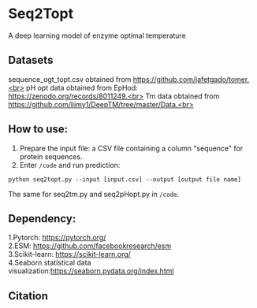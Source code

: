 # Seq2Topt
A deep learning model of enzyme optimal temperature

## Datasets
sequence_ogt_topt.csv obtained from https://github.com/jafetgado/tomer.<br>
pH opt data obtained from EpHod: https://zenodo.org/records/8011249.<br>
Tm data obtained from https://github.com/liimy1/DeepTM/tree/master/Data.<br>
## How to use:
1. Prepare the input file: a CSV file containing a column "sequence" for protein sequences.<br>
2. Enter `/code` and run prediction: <br>
```
python seq2topt.py --input [input.csv] --output [output file name]
```
The same for seq2tm.py and seq2pHopt.py in `/code`.
## Dependency:
1.Pytorch: https://pytorch.org/<br>
2.ESM: https://github.com/facebookresearch/esm<br>
3.Scikit-learn: https://scikit-learn.org/<br>
4.Seaborn statistical data visualization:https://seaborn.pydata.org/index.html<br>
## Citation
